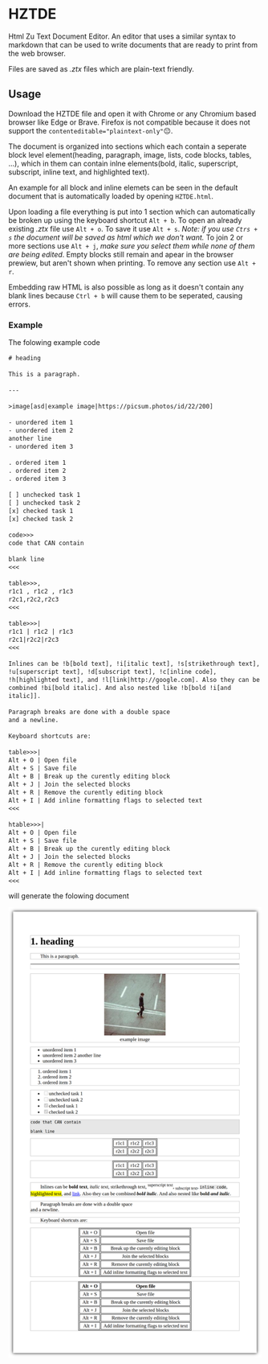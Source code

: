 # HZTDE

Html Zu Text Document Editor. An editor that uses a similar syntax to markdown that can be used to write documents that are ready to print from the web browser.

Files are saved as *.ztx* files which are plain-text friendly.

## Usage

Download the HZTDE file and open it with Chrome or any Chromium based browser like Edge or Brave. Firefox is not compatible because it does not support the `contenteditable="plaintext-only"`😔.

The document is organized into sections which each contain a seperate block level element(heading, paragraph, image, lists, code blocks, tables, ...), which in them can contain inlne elements(bold, italic, superscript, subscript, inline text, and highlighted text).

An example for all block and inline elemets can be seen in the default document that is automatically loaded by opening `HZTDE.html`.

Upon loading a file everything is put into 1 section which can automatically be broken up using the keyboard shortcut `Alt + b`. To open an already existing *.ztx* file use `Alt + o`. To save it use `Alt + s`. *Note: if you use `Ctrs + s` the document will be saved as html which we don't want.* To join 2 or more sections use `Alt + j`, *make sure you select them while none of them are being edited*. Empty blocks still remain and apear in the browser prewiew, but aren't shown when printing. To remove any section use `Alt + r`.

Embedding raw HTML is also possible as long as it doesn't contain any blank lines because `Ctrl + b` will cause them to be seperated, causing errors.

### Example

The folowing example code

```
# heading

This is a paragraph.

---

>image[asd|example image|https://picsum.photos/id/22/200]

- unordered item 1
- unordered item 2
another line
- unordered item 3

. ordered item 1
. ordered item 2
. ordered item 3

[ ] unchecked task 1
[ ] unchecked task 2
[x] checked task 1
[x] checked task 2

code>>>
code that CAN contain

blank line
<<<

table>>>,
r1c1 , r1c2 , r1c3
r2c1,r2c2,r2c3
<<<

table>>>|
r1c1 | r1c2 | r1c3
r2c1|r2c2|r2c3
<<<

Inlines can be !b[bold text], !i[italic text], !s[strikethrough text], !u[superscript text], !d[subscript text], !c[inline code], !h[highlighted text], and !l[link|http://google.com]. Also they can be combined !bi[bold italic]. And also nested like !b[bold !i[and italic]].

Paragraph breaks are done with a double space  
and a newline.

Keyboard shortcuts are:

table>>>|
Alt + O | Open file
Alt + S | Save file
Alt + B | Break up the curently editing block
Alt + J | Join the selected blocks
Alt + R | Remove the curently editing block
Alt + I | Add inline formatting flags to selected text
<<<

htable>>>|
Alt + O | Open file
Alt + S | Save file
Alt + B | Break up the curently editing block
Alt + J | Join the selected blocks
Alt + R | Remove the curently editing block
Alt + I | Add inline formatting flags to selected text
<<<
```

will generate the folowing document

![example image](HZTDE_exampledoc.png)
